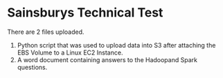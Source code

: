 # Sainsburys Technical Test

There are 2 files uploaded.

1. Python script that was used to upload data into S3 after attaching the EBS Volume to a Linux EC2 Instance.
2. A word document containing answers to the Hadoopand Spark questions.
